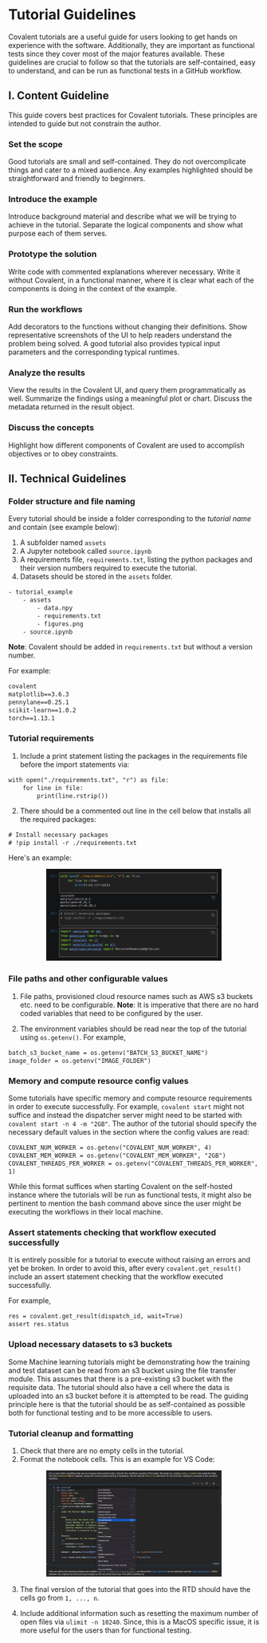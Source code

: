 # Tutorial Guidelines

Covalent tutorials are a useful guide for users looking to get hands on experience with the software. Additionally, they are important as functional tests since they cover most of the major features available. These guidelines are crucial to follow so that the tutorials are self-contained, easy to understand, and can be run as functional tests in a GitHub workflow.


## I. Content Guideline

This guide covers best practices for Covalent tutorials. These principles are intended to guide but not constrain the author.

### Set the scope

Good tutorials are small and self-contained. They do not overcomplicate things and cater to a mixed audience. Any examples highlighted should be straightforward and friendly to beginners.

### Introduce the example

Introduce background material and describe what we will be trying to achieve in the tutorial. Separate the logical components and show what purpose each of them serves.

### Prototype the solution

Write code with commented explanations wherever necessary. Write it without Covalent, in a functional manner, where it is clear what each of the components is doing in the context of the example.

### Run the workflows

Add decorators to the functions without changing their definitions. Show representative screenshots of the UI to help readers understand the problem being solved. A good tutorial also provides typical input parameters and the corresponding typical runtimes.

### Analyze the results

View the results in the Covalent UI, and query them programmatically as well.  Summarize the findings using a meaningful plot or chart. Discuss the metadata returned in the result object.


### Discuss the concepts

Highlight how different components of Covalent are used to accomplish objectives or to obey constraints.


## II. Technical Guidelines


### Folder structure and file naming

Every tutorial should be inside a folder corresponding to the _tutorial name_ and contain (see example below):
1. A subfolder named `assets`
2. A Jupyter notebook called `source.ipynb`
3. A requirements file, `requirements.txt`, listing the python packages and their version numbers required to execute the tutorial.
4. Datasets should be stored in the `assets` folder.

```
- tutorial_example
    - assets
        - data.npy
        - requirements.txt
        - figures.png
    - source.ipynb
```

**Note**: Covalent should be added in `requirements.txt` but without a version number.

For example:

```
covalent
matplotlib==3.6.3
pennylane==0.25.1
scikit-learn==1.0.2
torch==1.13.1
```

### Tutorial requirements

1. Include a print statement listing the packages in the requirements file before the import statements via:

```{code}
with open("./requirements.txt", "r") as file:
    for line in file:
        print(line.rstrip())

```

2. There should be a commented out line in the cell below that installs all the required packages:

```{code}
# Install necessary packages
# !pip install -r ./requirements.txt

```

Here's an example:


<div align="center">
<img src="./source/_static/tutorial_guideline_requirements.png" style="width: 70%; height: 70%" />
</div>

### File paths and other configurable values

1. File paths, provisioned cloud resource names such as AWS s3 buckets etc. need to be configurable.
**Note**: It is imperative that there are no hard coded variables that need to be configured by the user.

2. The environment variables should be read near the top of the tutorial using `os.getenv()`. For example,
```
batch_s3_bucket_name = os.getenv("BATCH_S3_BUCKET_NAME")
image_folder = os.getenv("IMAGE_FOLDER")

```


### Memory and compute resource config values

Some tutorials have specific memory and compute resource requirements in order to execute successfully. For example, `covalent start` might not suffice and instead the dispatcher server might need to be started with `covalent start -n 4 -m "2GB"`. The author of the tutorial should specify the necessary default values in the section where the config values are read:

```{code}
COVALENT_NUM_WORKER = os.getenv("COVALENT_NUM_WORKER", 4)
COVALENT_MEM_WORKER = os.getenv("COVALENT_MEM_WORKER", "2GB")
COVALENT_THREADS_PER_WORKER = os.getenv("COVALENT_THREADS_PER_WORKER", 1)

```

While this format suffices when starting Covalent on the self-hosted instance where the tutorials will be run as functional tests, it might also be pertinent to mention the bash command above since the user might be executing the workflows in their local machine.


### Assert statements checking that workflow executed successfully

It is entirely possible for a tutorial to execute without raising an errors and yet be broken. In order to avoid this, after every `covalent.get_result()` include an assert statement checking that the workflow executed successfully.

For example,

```{code}
res = covalent.get_result(dispatch_id, wait=True)
assert res.status

```


### Upload necessary datasets to s3 buckets

Some Machine learning tutorials might be demonstrating how the training and test dataset can be read from an s3 bucket using the file transfer module. This assumes that there is a pre-existing s3 bucket with the requisite data. The tutorial should also have a cell where the data is uploaded into an s3 bucket before it is attempted to be read. The guiding principle here is that the tutorial should be as self-contained as possible both for functional testing and to be more accessible to users.


### Tutorial cleanup and formatting

1. Check that there are no empty cells in the tutorial.
2. Format the notebook cells. This is an example for VS Code:

<div align="center">
<img src="./source/_static/tutorial_guideline_notebook_formatting.png" style="width: 70%; height: 70%" />
</div>

3. The final version of the tutorial that goes into the RTD should have the cells go from `1, ..., n`.

4. Include additional information such as resetting the maximum number of open files via `ulimit -n 10240`. Since, this is a MacOS specific issue, it is more useful for the users than for functional testing.
